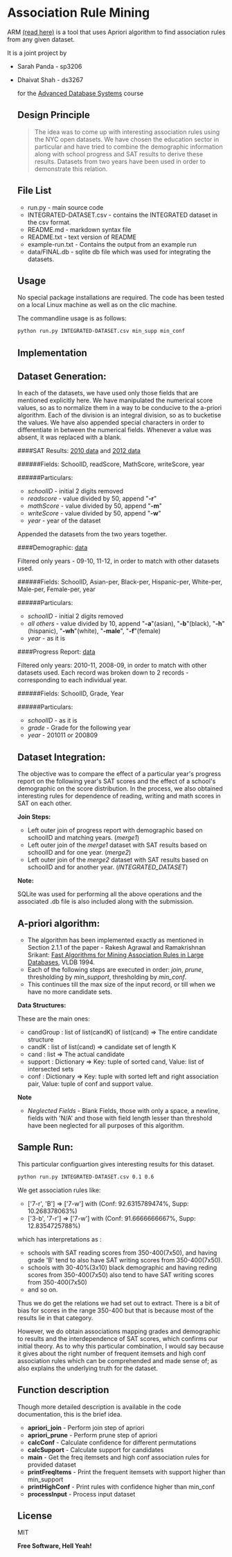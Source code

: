 Association Rule Mining
=========

ARM [(read here)](https://github.com/dkdfirefly/adb/blob/master/hw3/README.md) is a tool that uses Apriori algorithm to find association rules from any given dataset.

It is a joint project by
  - Sarah Panda - sp3206
  - Dhaivat Shah - ds3267

    for the [Advanced Database Systems](http://www.cs.columbia.edu/~gravano/cs6111/) course

    Design Principle
    ----------------

    > The idea was to come up with interesting association rules using the NYC open datasets.
    > We have chosen the education sector in particular and have tried to combine the demographic information
    > along with school progress and SAT results to derive these results. Datasets from two years have been used 
    > in order to demonstrate this relation.
    
    File List
    ----
    - run.py - main source code
    - INTEGRATED-DATASET.csv - contains the INTEGRATED dataset in the csv format.
    - README.md - markdown syntax file
    - README.txt - text version of README
    - example-run.txt - Contains the output from an example run
    - data/FINAL.db - sqlite db file which was used for integrating the datasets.

    Usage
    -----------
    
    No special package installations are required. The code has been tested on a local Linux machine as well as on the clic machine.
    
    The commandline usage is as follows:
    
    ```sh
    python run.py INTEGRATED-DATASET.csv min_supp min_conf
    ```

    Implementation
    ---------------
    Dataset Generation:
    -------
    
    In each of the datasets, we have used only those fields that are mentioned explicitly here. We have manipulated the numerical score values, so as to normalize them in a way to be conducive to the a-priori algorithm. Each of the division is an integral division, so as to bucketise the values. We have also  appended special characters in order to differentiate in between the numerical fields. Whenever a value was absent, it was replaced with a blank.
    
    ####SAT Results: [2010 data](https://data.cityofnewyork.us/Education/SAT-College-Board-2010-School-Level-Results/zt9s-n5aj) and [2012 data](https://data.cityofnewyork.us/Education/SAT-Results/f9bf-2cp4)

    ######Fields: SchoolID, readScore, MathScore, writeScore, year
  
    ######Particulars:
      - *schoolID* - initial 2 digits removed
      - *readscore* - value divided by 50, append "**-r**"
      - *mathScore* - value divided by 50, append "**-m**"
      - *writeScore* - value divided by 50, append "**-w**"
      - *year* - year of the dataset
    
    Appended the datasets from the two years together.

    ####Demographic: [data](https://data.cityofnewyork.us/Education/School-Demographics-and-Accountability-Snapshot-20/ihfw-zy9j)

    
    Filtered only years - 09-10, 11-12, in order to match with other datasets used.
    
    ######Fields: SchoolID, Asian-per, Black-per, Hispanic-per, White-per, Male-per, Female-per, year
    
    ######Particulars:
      - *schoolID* - initial 2 digits removed
      - *all others* - value divided by 10, append "**-a**"(asian), "**-b**"(black), "**-h**"(hispanic), "**-wh**"(white), "**-male**", "**-f**"(female)
      - *year* - as it is

    ####Progress Report: [data](https://data.cityofnewyork.us/Education/School-Progress-Report-Multi-year-2007-2011/5fsg-d8c9)

    Filtered only years: 2010-11, 2008-09, in order to match with other datasets used. Each record was broken down to 2 records - corresponding to each individual year.
    
    ######Fields: SchoolID, Grade, Year
    
    ######Particulars:
      - *schoolID* - as it is
      - *grade* - Grade for the following year
      - *year* - 201011 or 200809

    Dataset Integration:
    -------
    
    The objective was to compare the effect of a particular year's progress report on the following year's SAT scores and the effect of a school's demographic on the score distribution. In the process, we also obtained interesting rules for dependence of reading, writing and math scores in SAT on each other.

    **Join Steps:**
    
    - Left outer join of progress report with demographic based on schoolID and matching years. (*merge1*)
    - Left outer join of the *merge1* dataset with SAT results based on schoolID and for one year. (*merge2*)
    - Left outer join of the *merge2* dataset with SAT results based on schoolID and for another year. (*INTEGRATED_DATASET*)
    
    **Note:**
    
    SQLite was used for performing all the above operations and the associated .db file is also included along with the submission.
    

    A-priori algorithm:
    -------
    
    - The algorithm has been implemented exactly as mentioned in Section 2.1.1 of the paper - Rakesh Agrawal and Ramakrishnan Srikant: [Fast Algorithms for Mining Association Rules in Large Databases](http://www.cs.columbia.edu/~gravano/Qual/Papers/agrawal94.pdf), VLDB 1994.
    - Each of the following steps are executed in order: *join*, *prune*, thresholding by *min_support*, thresholding by *min_conf*.
    - This continues till the max size of the input record, or till when we have no more candidate sets.
    
    **Data Structures:**
    
    These are the main ones:
    
    - candGroup : list of list(candK) of list(cand) => The entire candidate structure
    - candK : list of list(cand) => candidate set of length K
    - cand : list => The actual candidate
    - support : Dictionary => Key: tuple of sorted cand, Value: list of intersected sets
    - conf : Dictionary => Key: tuple with sorted left and right association pair, Value: tuple of conf and support value.
    
    
    **Note**
    
    - *Neglected Fields* - Blank Fields, those with only a space, a newline, fields with 'N/A' and those with field length lesser than threshold have been neglected for all purposes of this algorithm.
    
    
    Sample Run:
    ------------

    This particular configuartion gives interesting results for this dataset.
    
    ```sh
    python run.py INTEGRATED-DATASET.csv 0.1 0.6
    ```

    We get association rules like:
    - ['7-r', 'B'] => ['7-w'] with (Conf: 92.6315789474%, Supp: 10.268378063%)
    - ['3-b', '7-r'] => ['7-w'] with (Conf: 91.6666666667%, Supp: 12.8354725788%)
    
    which has interpretations as :
    - schools with SAT reading scores from 350-400(7x50), and having grade 'B' tend to also have SAT writing scores from 350-400(7x50).
    - schools with 30-40%(3x10) black demographic and having reding scores from 350-400(7x50) also tend to have SAT writing scores from 350-400(7x50)
    - and so on.
    
    Thus we do get the relations we had set out to extract. There is a bit of bias for scores in the range 350-400 but that is because most of the results lie in that category.
    
    However, we do obtain associations mapping grades and demographic to results and the interdependence of SAT scores, which confirms our initial theory. As to why this particular combination, I would say because it gives about the right number of frequent itemsets and high conf association rules which can be comprehended and made sense of; as also explains the underlying truth for the dataset.
    

    
    Function description
    ---------------------
    Though more detailed description is available in the code documentation, this is the brief idea.
    
    - **apriori_join** - Perform join step of apriori
    - **apriori_prune** - Perform prune step of apriori
    - **calcConf** - Calculate confidence for different permutations
    - **calcSupport** - Calculate support for candidates
    - **main** - Get the freq itemsets and high conf association rules for provided dataset
    - **printFreqItems** - Print the frequent itemsets with support higher than min_support
    - **printHighConf** - Print rules with confidence higher than min_conf
    - **processInput** - Process input dataset

    
    

    License
    ----

    MIT


    **Free Software, Hell Yeah!**
